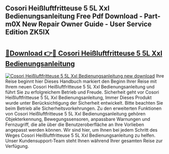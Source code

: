 ## Cosori Heißluftfritteuse 5 5L Xxl Bedienungsanleitung Free Pdf Download - Part-m0X New Repair Owner Guide - User Service Edition ZK5lX

# <h2><a href="http://df3n1q.blite.top/?on=Cosori+Hei%c3%9fluftfritteuse+5+5L+Xxl+Bedienungsanleitung">🔗Download 👉🔴 Cosori Heißluftfritteuse 5 5L Xxl Bedienungsanleitung</a></h2>

[![Cosori Heißluftfritteuse 5 5L Xxl Bedienungsanleitung new download](https://i.imgur.com/lujVjoI.png)](http://df3n1q.blite.top/?on=Cosori+Hei%c3%9fluftfritteuse+5+5L+Xxl+Bedienungsanleitung)
Ihre Reise beginnt hier Dieses Handbuch markiert den Beginn Ihrer Reise mit Ihrem neuen Cosori Heißluftfritteuse 5 5L Xxl Bedienungsanleitung und führt Sie zu erfolgreichem Betrieb und Freude. Sicherheit geht vor Cosori Heißluftfritteuse 5 5L Xxl Bedienungsanleitung, Immer Dieses Produkt wurde unter Berücksichtigung der Sicherheit entwickelt. Bitte beachten Sie beim Betrieb alle Sicherheitsvorkehrungen. Zu den erweiterten Funktionen von Cosori Heißluftfritteuse 5 5L Xxl Bedienungsanleitung gehören Objekterkennung, Bewegungssensoren, anpassbare Warnungen und Fernzugriff, die alle über die Benutzeroberfläche an Ihre Vorlieben angepasst werden können. Wir sind hier, um Ihnen bei jedem Schritt des Weges Cosori Heißluftfritteuse 5 5L Xxl Bedienungsanleitung zu helfen. Unser Kundensupport-Team steht Ihnen während Ihrer gesamten Reise zur Verfügung.
